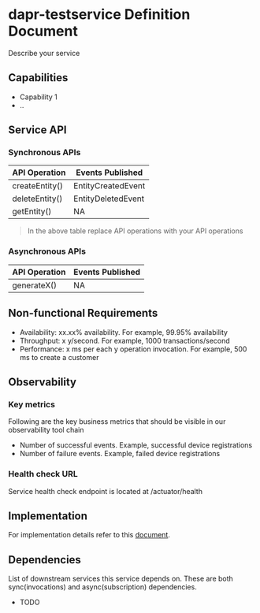 # dapr-testservice Definition Document

Describe your service

## Capabilities

* Capability 1
* ..

## Service API

### Synchronous APIs

| API Operation  | Events Published   |
| -------------- | ------------------ |
| createEntity() | EntityCreatedEvent |
| deleteEntity() | EntityDeletedEvent |
| getEntity()    | NA                 |

> In the above table replace API operations with your API operations

### Asynchronous APIs

| API Operation  | Events Published   |
| -------------- | ------------------ |
| generateX()    | NA                 |

## Non-functional Requirements

* Availability: xx.xx% availability. For example, 99.95% availability
* Throughput: x y/second. For example, 1000 transactions/second
* Performance: x ms per each y operation invocation. For example, 500 ms to create a customer  

## Observability

### Key metrics

Following are the key business metrics that should be visible in our observability tool chain

* Number of successful events. Example, successful device registrations
* Number of failure events. Example, failed device registrations

### Health check URL

Service health check endpoint is located at /actuator/health

## Implementation

For implementation details refer to this [document](./02-design.md).

## Dependencies

List of downstream services this service depends on. These are both sync(invocations) and async(subscription) dependencies.

* TODO
